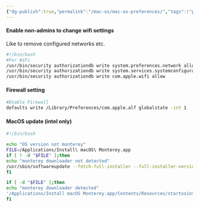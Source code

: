 ```yaml
---
{"dg-publish":true,"permalink":"/mac-os/mac-os-preferences/","tags":["public"]}
---
```


#### Enable non-admins to change wifi settings
Like to remove configured networks etc.
```bash
#!/bin/bash
#For WiFi
/usr/bin/security authorizationdb write system.preferences.network allow
/usr/bin/security authorizationdb write system.services.systemconfiguration.network allow
/usr/bin/security authorizationdb write com.apple.wifi allow
```

#### Firewall setting
```bash
#Enable Firewall
defaults write /Library/Preferences/com.apple.alf globalstate -int 1
```
#### MacOS update (intel only)
```bash
#!/bin/bash

echo "OS version not monterey"
FILE=/Applications/Install\ macOS\ Monterey.app
if [ ! -d "$FILE" ];then
echo "monterey downloader not detected"
/usr/sbin/softwareupdate --fetch-full-installer --full-installer-version 12.5
fi

if [ -d "$FILE" ];then
echo "monterey downloader detected"
'/Applications/Install macOS Monterey.app/Contents/Resources/startosinstall' --agreetolicense --forcequitapps
fi
```